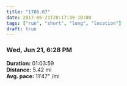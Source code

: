 ```yaml
---
title: "1706.07"
date: 2017-06-21T20:17:39-10:00
tags: ["run", "short", "long", "location"]
draft: true
---
```


### Wed, Jun 21, 6:28 PM

**Duration:** 01:03:59  
**Distance:** 5.42 mi  
**Avg. pace:** 11'47" /mi